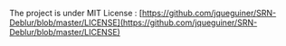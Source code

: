 The project is under MIT License :
[https://github.com/jqueguiner/SRN-Deblur/blob/master/LICENSE](https://github.com/jqueguiner/SRN-Deblur/blob/master/LICENSE)